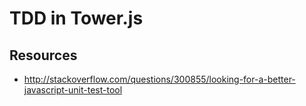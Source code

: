 # TDD in Tower.js

## Resources

- http://stackoverflow.com/questions/300855/looking-for-a-better-javascript-unit-test-tool